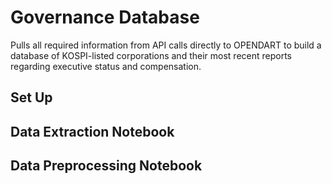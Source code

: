 # Governance Database 

Pulls all required information from API calls directly to OPENDART to build a database of KOSPI-listed corporations and their most recent reports regarding executive status and compensation. 

## Set Up 


## Data Extraction Notebook 


## Data Preprocessing Notebook 
